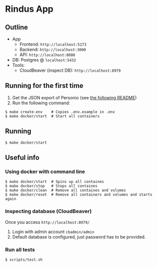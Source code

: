 # Rindus App

## Outline

- App
  - Frontend: `http://localhost:5173`
  - Backend: `http://localhost:3000`
  - API: `http://localhost:8080`
- DB: Postgres @ `localhost:5432`
- Tools:
  - CloudBeaver (inspect DB): `http://localhost:8979`

## Running for the first time

1. Get the JSON export of Personio (see [the following README](employee-api/cmd/import/README.md))
2. Run the following command:

```shell
$ make create-env    # Copies .env.example in .env
$ make docker/start  # Start all containers
```

## Running

```shell
$ make docker/start
```

## Useful info

### Using docker with command line

```shell
$ make docker/start  # Spins up all containes
$ make docker/stop   # Stops all containes
$ make docker/clean  # Remove all containes and volumes
$ make docker/reset  # Remove all containers and volumes and starts again
```

### Inspecting database (CloudBeaver)

Once you access `http://localhost:8979/`

1. Login with admin account `cbadmin/admin`
2. Default database is configured, just password has to be provided.

### Run all tests

```shell
$ scripts/test.sh
```
